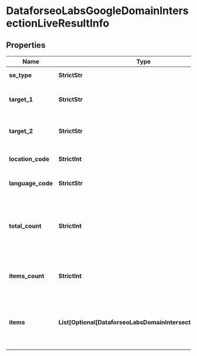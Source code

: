 # DataforseoLabsGoogleDomainIntersectionLiveResultInfo


## Properties

| Name | Type | Description | Notes |
|------------ | ------------- | ------------- | -------------|
**se_type** | **StrictStr** | search engine type |[optional]|
**target_1** | **StrictStr** | the first target domain in a POST array |[optional]|
**target_2** | **StrictStr** | the second target domain in a POST array |[optional]|
**location_code** | **StrictInt** | location code in a POST array |[optional]|
**language_code** | **StrictStr** | language code in a POST array |[optional]|
**total_count** | **StrictInt** | total amount of results in our database relevant to your request |[optional]|
**items_count** | **StrictInt** | the number of results returned in the items array |[optional]|
**items** | **List[Optional[DataforseoLabsDomainIntersectionLiveItem]]** | contains keywords, relevant SERP elements and related data |[optional]|